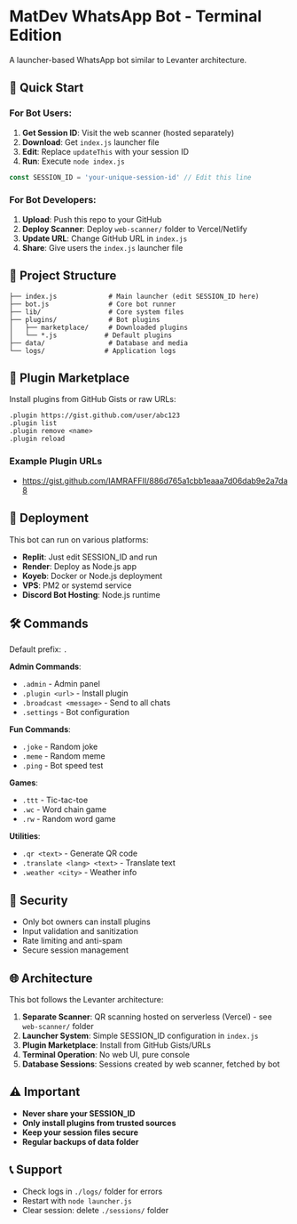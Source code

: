 # MatDev WhatsApp Bot - Terminal Edition

A launcher-based WhatsApp bot similar to Levanter architecture.

## 🚀 Quick Start

### For Bot Users:
1. **Get Session ID**: Visit the web scanner (hosted separately)
2. **Download**: Get `index.js` launcher file  
3. **Edit**: Replace `updateThis` with your session ID
4. **Run**: Execute `node index.js`

```javascript
const SESSION_ID = 'your-unique-session-id' // Edit this line
```

### For Bot Developers:
1. **Upload**: Push this repo to your GitHub
2. **Deploy Scanner**: Deploy `web-scanner/` folder to Vercel/Netlify  
3. **Update URL**: Change GitHub URL in `index.js`
4. **Share**: Give users the `index.js` launcher file

## 📁 Project Structure

```
├── index.js             # Main launcher (edit SESSION_ID here)
├── bot.js               # Core bot runner
├── lib/                 # Core system files
├── plugins/             # Bot plugins
│   ├── marketplace/     # Downloaded plugins
│   └── *.js            # Default plugins
├── data/                # Database and media
└── logs/               # Application logs
```

## 🔌 Plugin Marketplace

Install plugins from GitHub Gists or raw URLs:

```
.plugin https://gist.github.com/user/abc123
.plugin list
.plugin remove <name>
.plugin reload
```

### Example Plugin URLs
- https://gist.github.com/IAMRAFFII/886d765a1cbb1eaaa7d06dab9e2a7da8

## 💼 Deployment

This bot can run on various platforms:
- **Replit**: Just edit SESSION_ID and run
- **Render**: Deploy as Node.js app
- **Koyeb**: Docker or Node.js deployment
- **VPS**: PM2 or systemd service
- **Discord Bot Hosting**: Node.js runtime

## 🛠 Commands

Default prefix: `.`

**Admin Commands**:
- `.admin` - Admin panel
- `.plugin <url>` - Install plugin
- `.broadcast <message>` - Send to all chats
- `.settings` - Bot configuration

**Fun Commands**:
- `.joke` - Random joke
- `.meme` - Random meme
- `.ping` - Bot speed test

**Games**:
- `.ttt` - Tic-tac-toe
- `.wc` - Word chain game
- `.rw` - Random word game

**Utilities**:
- `.qr <text>` - Generate QR code
- `.translate <lang> <text>` - Translate text
- `.weather <city>` - Weather info

## 🔐 Security

- Only bot owners can install plugins
- Input validation and sanitization
- Rate limiting and anti-spam
- Secure session management

## 🌐 Architecture

This bot follows the Levanter architecture:

1. **Separate Scanner**: QR scanning hosted on serverless (Vercel) - see `web-scanner/` folder
2. **Launcher System**: Simple SESSION_ID configuration in `index.js`
3. **Plugin Marketplace**: Install from GitHub Gists/URLs
4. **Terminal Operation**: No web UI, pure console
5. **Database Sessions**: Sessions created by web scanner, fetched by bot

## ⚠️ Important

- **Never share your SESSION_ID**
- **Only install plugins from trusted sources**
- **Keep your session files secure**
- **Regular backups of data folder**

## 📞 Support

- Check logs in `./logs/` folder for errors
- Restart with `node launcher.js`
- Clear session: delete `./sessions/` folder